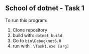## School of dotnet - Task 1

To run this program:
1. Clone repository
2. build with: `dotnet build`
3. Go to `bin\Debug\net6.0`
4. run with `.\Task1.exe [arg]`
